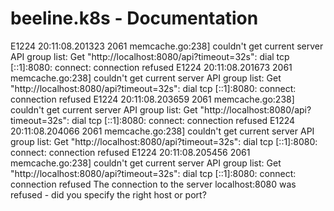 # beeline.k8s - Documentation

E1224 20:11:08.201323    2061 memcache.go:238] couldn't get current server API group list: Get "http://localhost:8080/api?timeout=32s": dial tcp [::1]:8080: connect: connection refused
E1224 20:11:08.201673    2061 memcache.go:238] couldn't get current server API group list: Get "http://localhost:8080/api?timeout=32s": dial tcp [::1]:8080: connect: connection refused
E1224 20:11:08.203659    2061 memcache.go:238] couldn't get current server API group list: Get "http://localhost:8080/api?timeout=32s": dial tcp [::1]:8080: connect: connection refused
E1224 20:11:08.204066    2061 memcache.go:238] couldn't get current server API group list: Get "http://localhost:8080/api?timeout=32s": dial tcp [::1]:8080: connect: connection refused
E1224 20:11:08.205456    2061 memcache.go:238] couldn't get current server API group list: Get "http://localhost:8080/api?timeout=32s": dial tcp [::1]:8080: connect: connection refused
The connection to the server localhost:8080 was refused - did you specify the right host or port?
